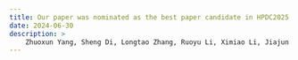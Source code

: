 ```yaml
---
title: Our paper was nominated as the best paper candidate in HPDC2025.
date: 2024-06-30
description: > 
	Zhuoxun Yang, Sheng Di, Longtao Zhang, Ruoyu Li, Ximiao Li, Jiajun Huang, Jinyang Liu, Franck Cappello, and Kai Zhao, "IPComp: Interpolation Based Progressive Lossy Compression for Scientific Applications", in International 34th Symposium on High-Performance Parallel and Distributed Computing (ACM HPDC2025), 2025.
---
```

